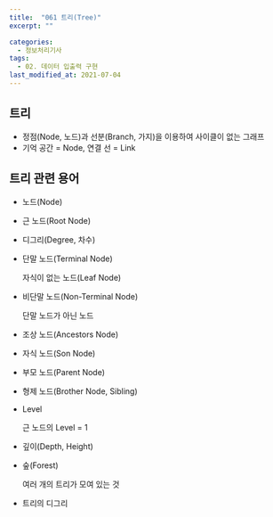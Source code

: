```yaml
---
title:  "061 트리(Tree)"
excerpt: ""

categories:
  - 정보처리기사
tags:
  - 02. 데이터 입출력 구현
last_modified_at: 2021-07-04
---
```






## 트리

+ 정점(Node, 노드)과 선분(Branch, 가지)을 이용하여 사이클이 없는 그래프
+ 기억 공간 = Node, 연결 선 = Link





## 트리 관련 용어

+ 노드(Node)

+ 근 노드(Root Node)

+ 디그리(Degree, 차수)

+ 단말 노드(Terminal Node)

  자식이 없는 노드(Leaf Node)

+ 비단말 노드(Non-Terminal Node)

  단말 노드가 아닌 노드

+ 조상 노드(Ancestors Node)

+ 자식 노드(Son Node)

+ 부모 노드(Parent Node)

+ 형제 노드(Brother Node, Sibling)

+ Level

  근 노드의 Level = 1

+ 깊이(Depth, Height)

+ 숲(Forest)

  여러 개의 트리가 모여 있는 것

+ 트리의 디그리
